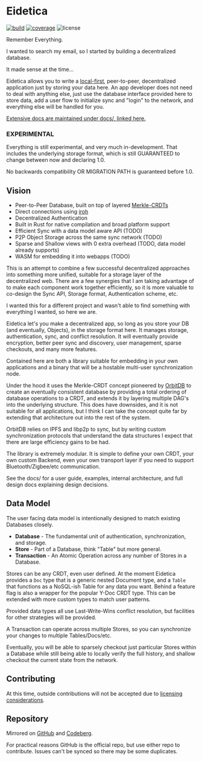 # Eidetica

[![build](https://img.shields.io/github/actions/workflow/status/arcuru/eidetica/rust.yml?style=flat-square)](https://github.com/arcuru/eidetica/actions)
[![coverage](https://img.shields.io/codecov/c/github/arcuru/eidetica)](https://codecov.io/gh/arcuru/eidetica)
![license](https://img.shields.io/github/license/arcuru/eidetica)

Remember Everything.

I wanted to search my email, so I started by building a decentralized database.

It made sense at the time...

Eidetica allows you to write a [local-first](https://www.inkandswitch.com/essay/local-first), peer-to-peer, decentralized application just by storing your data here.
An app developer does not need to deal with anything else, just use the database interface provided here to store data, add a user flow to initialize sync and "login" to the network, and everything else will be handled for you.

[Extensive docs are maintained under docs/, linked here.](https://arcuru.github.io/eidetica)

### EXPERIMENTAL

Everything is still experimental, and very much in-development.
That includes the underlying storage format, which is still GUARANTEED to change between now and declaring 1.0.

No backwards compatibility OR MIGRATION PATH is guaranteed before 1.0.

## Vision

- Peer-to-Peer Database, built on top of layered [Merkle-CRDTs](https://arxiv.org/abs/2004.00107)
- Direct connections using [iroh](https://www.iroh.computer/)
- Decentralized Authentication
- Built in Rust for native compilation and broad platform support
- Efficient Sync with a data model aware API (TODO)
- P2P Object Storage across the same sync network (TODO)
- Sparse and Shallow views with 0 extra overhead (TODO, data model already supports)
- WASM for embedding it into webapps (TODO)

This is an attempt to combine a few successful decentralized approaches into something more unified, suitable for a storage layer of the decentralized web.
There are a few synergies that I am taking advantage of to make each component work together efficiently, so it is more valuable to co-design the Sync API, Storage format, Authentication scheme, etc.

I wanted this for a different project and wasn't able to find something with everything I wanted, so here we are.

Eidetica let's you make a decentralized app, so long as you store your DB (and eventually, Objects), in the storage format here. It manages storage, authentication, sync, and conflict resolution. It will eventually provide encryption, better peer sync and discovery, user management, sparse checkouts, and many more features.

Contained here are both a library suitable for embedding in your own applications and a binary that will be a hostable multi-user synchronization node.

Under the hood it uses the Merkle-CRDT concept pioneered by [OrbitDB](https://orbitdb.org/) to create an eventually consistent database by providing a total ordering of database operations to a CRDT, and extends it by layering multiple DAG's into the underlying structure.
This does have downsides, and it is not suitable for all applications, but I think I can take the concept quite far by extending that architecture out into the rest of the system.

OrbitDB relies on IPFS and libp2p to sync, but by writing custom synchronization protocols that understand the data structures I expect that there are large efficiency gains to be had.

The library is extremely modular. It is simple to define your own CRDT, your own custom Backend, even your own transport layer if you need to support Bluetooth/Zigbee/etc communication.

See the docs/ for a user guide, examples, internal architecture, and full design docs explaining design decisions.

## Data Model

The user facing data model is intentionally designed to match existing Databases closely.

- **Database** - The fundamental unit of authentication, synchronization, and storage.
- **Store** - Part of a Database, think "Table" but more general.
- **Transaction** - An Atomic Operation across any number of Stores in a Database.

Stores can be any CRDT, even user defined.
At the moment Eidetica provides a `Doc` type that is a generic nested Document type, and a `Table` that functions as a NoSQL-ish Table for any data you want.
Behind a feature flag is also a wrapper for the popular Y-Doc CRDT type.
This can be extended with more custom types to match user patterns.

Provided data types all use Last-Write-Wins conflict resolution, but facilities for other strategies will be provided.

A Transaction can operate across multiple Stores, so you can synchronize your changes to multiple Tables/Docs/etc.

Eventually, you will be able to sparsely checkout just particular Stores within a Database while still being able to locally verify the full history, and shallow checkout the current state from the network.

## Contributing

At this time, outside contributions will not be accepted due to [licensing considerations](https://jackson.dev/post/oss-licensing-sucks).

## Repository

Mirrored on [GitHub](https://github.com/arcuru/eidetica) and [Codeberg](https://codeberg.org/arcuru/eidetica).

For practical reasons GitHub is the official repo, but use either repo to contribute.
Issues can't be synced so there may be some duplicates.
